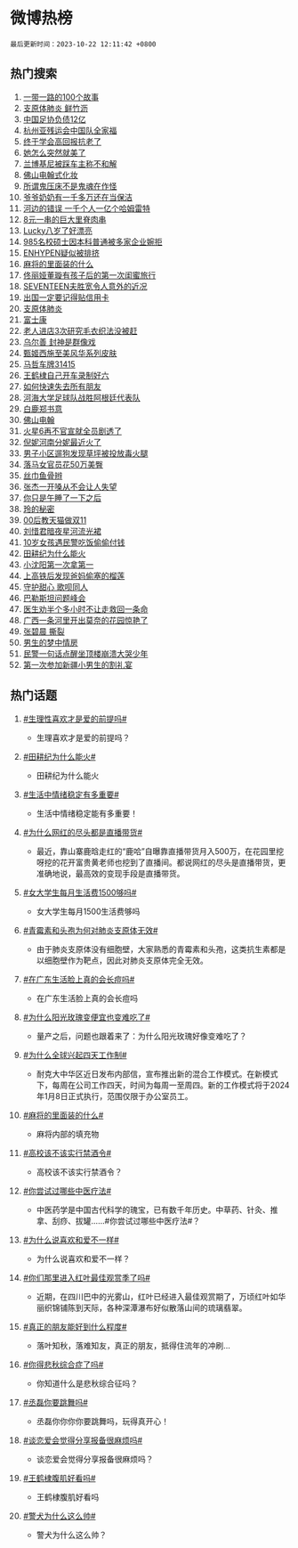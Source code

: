 # 微博热榜

`最后更新时间：2023-10-22 12:11:42 +0800`

## 热门搜索

1. [一带一路的100个故事](https://m.weibo.cn/search?containerid=100103type%3D1%26t%3D10%26q%3D%23%E4%B8%80%E5%B8%A6%E4%B8%80%E8%B7%AF%E7%9A%84100%E4%B8%AA%E6%95%85%E4%BA%8B%23&stream_entry_id=51&isnewpage=1&extparam=seat%3D1%26dgr%3D0%26q%3D%2523%25E4%25B8%2580%25E5%25B8%25A6%25E4%25B8%2580%25E8%25B7%25AF%25E7%259A%2584100%25E4%25B8%25AA%25E6%2595%2585%25E4%25BA%258B%2523%26cate%3D10103%26pos%3D0%26filter_type%3Drealtimehot%26stream_entry_id%3D51%26c_type%3D51%26display_time%3D1697947901%26pre_seqid%3D169794790139702367221)
1. [支原体肺炎 鲜竹沥](https://m.weibo.cn/search?containerid=100103type%3D1%26t%3D10%26q%3D%E6%94%AF%E5%8E%9F%E4%BD%93%E8%82%BA%E7%82%8E+%E9%B2%9C%E7%AB%B9%E6%B2%A5&stream_entry_id=31&isnewpage=1&extparam=seat%3D1%26flag%3D2%26q%3D%25E6%2594%25AF%25E5%258E%259F%25E4%25BD%2593%25E8%2582%25BA%25E7%2582%258E%2520%25E9%25B2%259C%25E7%25AB%25B9%25E6%25B2%25A5%26cate%3D5001%26filter_type%3Drealtimehot%26dgr%3D0%26band_rank%3D1%26c_type%3D31%26realpos%3D1%26lcate%3D5001%26stream_entry_id%3D31%26pos%3D0%26display_time%3D1697947901%26pre_seqid%3D169794790139702367221)
1. [中国足协负债12亿](https://m.weibo.cn/search?containerid=100103type%3D1%26t%3D10%26q%3D%23%E4%B8%AD%E5%9B%BD%E8%B6%B3%E5%8D%8F%E8%B4%9F%E5%80%BA12%E4%BA%BF%23&stream_entry_id=31&isnewpage=1&extparam=seat%3D1%26flag%3D1%26q%3D%2523%25E4%25B8%25AD%25E5%259B%25BD%25E8%25B6%25B3%25E5%258D%258F%25E8%25B4%259F%25E5%2580%25BA12%25E4%25BA%25BF%2523%26cate%3D5001%26filter_type%3Drealtimehot%26dgr%3D0%26band_rank%3D2%26c_type%3D31%26realpos%3D2%26lcate%3D5001%26stream_entry_id%3D31%26pos%3D1%26display_time%3D1697947901%26pre_seqid%3D169794790139702367221)
1. [杭州亚残运会中国队全家福](https://m.weibo.cn/search?containerid=100103type%3D1%26t%3D10%26q%3D%23%E6%9D%AD%E5%B7%9E%E4%BA%9A%E6%AE%8B%E8%BF%90%E4%BC%9A%E4%B8%AD%E5%9B%BD%E9%98%9F%E5%85%A8%E5%AE%B6%E7%A6%8F%23&stream_entry_id=31&isnewpage=1&extparam=seat%3D1%26flag%3D1%26q%3D%2523%25E6%259D%25AD%25E5%25B7%259E%25E4%25BA%259A%25E6%25AE%258B%25E8%25BF%2590%25E4%25BC%259A%25E4%25B8%25AD%25E5%259B%25BD%25E9%2598%259F%25E5%2585%25A8%25E5%25AE%25B6%25E7%25A6%258F%2523%26cate%3D5001%26filter_type%3Drealtimehot%26dgr%3D0%26band_rank%3D3%26c_type%3D31%26realpos%3D3%26lcate%3D5001%26stream_entry_id%3D31%26pos%3D2%26display_time%3D1697947901%26pre_seqid%3D169794790139702367221)
1. [终于学会高回报抗老了](https://m.weibo.cn/search?containerid=100103type%3D1%26t%3D10%26q%3D%23%E7%BB%88%E4%BA%8E%E5%AD%A6%E4%BC%9A%E9%AB%98%E5%9B%9E%E6%8A%A5%E6%8A%97%E8%80%81%E4%BA%86%23&stream_entry_id=31&isnewpage=1&extparam=seat%3D1%26topic_ad%3D1%26cate%3D5001%26adid%3D208562%26is_ad_pos%3D1%26dgr%3D0%26filter_type%3Drealtimehot%26band_rank%3D4%26c_type%3D31%26q%3D%2523%25E7%25BB%2588%25E4%25BA%258E%25E5%25AD%25A6%25E4%25BC%259A%25E9%25AB%2598%25E5%259B%259E%25E6%258A%25A5%25E6%258A%2597%25E8%2580%2581%25E4%25BA%2586%2523%26lcate%3D5001%26stream_entry_id%3D31%26pos%3D3%26display_time%3D1697947901%26pre_seqid%3D169794790139702367221)
1. [她怎么突然就美了](https://m.weibo.cn/search?containerid=100103type%3D1%26t%3D10%26q%3D%23%E5%A5%B9%E6%80%8E%E4%B9%88%E7%AA%81%E7%84%B6%E5%B0%B1%E7%BE%8E%E4%BA%86%23&stream_entry_id=31&isnewpage=1&extparam=seat%3D1%26flag%3D2%26q%3D%2523%25E5%25A5%25B9%25E6%2580%258E%25E4%25B9%2588%25E7%25AA%2581%25E7%2584%25B6%25E5%25B0%25B1%25E7%25BE%258E%25E4%25BA%2586%2523%26cate%3D5001%26filter_type%3Drealtimehot%26dgr%3D0%26band_rank%3D4%26c_type%3D31%26realpos%3D4%26lcate%3D5001%26stream_entry_id%3D31%26pos%3D4%26display_time%3D1697947901%26pre_seqid%3D169794790139702367221)
1. [兰博基尼被踩车主称不和解](https://m.weibo.cn/search?containerid=100103type%3D1%26t%3D10%26q%3D%23%E5%85%B0%E5%8D%9A%E5%9F%BA%E5%B0%BC%E8%A2%AB%E8%B8%A9%E8%BD%A6%E4%B8%BB%E7%A7%B0%E4%B8%8D%E5%92%8C%E8%A7%A3%23&stream_entry_id=31&isnewpage=1&extparam=seat%3D1%26flag%3D1%26q%3D%2523%25E5%2585%25B0%25E5%258D%259A%25E5%259F%25BA%25E5%25B0%25BC%25E8%25A2%25AB%25E8%25B8%25A9%25E8%25BD%25A6%25E4%25B8%25BB%25E7%25A7%25B0%25E4%25B8%258D%25E5%2592%258C%25E8%25A7%25A3%2523%26cate%3D5001%26filter_type%3Drealtimehot%26dgr%3D0%26band_rank%3D5%26c_type%3D31%26realpos%3D5%26lcate%3D5001%26stream_entry_id%3D31%26pos%3D5%26display_time%3D1697947901%26pre_seqid%3D169794790139702367221)
1. [佛山电翰式化妆](https://m.weibo.cn/search?containerid=100103type%3D1%26t%3D10%26q%3D%E4%BD%9B%E5%B1%B1%E7%94%B5%E7%BF%B0%E5%BC%8F%E5%8C%96%E5%A6%86&stream_entry_id=31&isnewpage=1&extparam=seat%3D1%26flag%3D2%26q%3D%25E4%25BD%259B%25E5%25B1%25B1%25E7%2594%25B5%25E7%25BF%25B0%25E5%25BC%258F%25E5%258C%2596%25E5%25A6%2586%26cate%3D5001%26filter_type%3Drealtimehot%26dgr%3D0%26band_rank%3D6%26c_type%3D31%26realpos%3D6%26lcate%3D5001%26stream_entry_id%3D31%26pos%3D6%26display_time%3D1697947901%26pre_seqid%3D169794790139702367221)
1. [所谓鬼压床不是鬼魂在作怪](https://m.weibo.cn/search?containerid=100103type%3D1%26t%3D10%26q%3D%23%E6%89%80%E8%B0%93%E9%AC%BC%E5%8E%8B%E5%BA%8A%E4%B8%8D%E6%98%AF%E9%AC%BC%E9%AD%82%E5%9C%A8%E4%BD%9C%E6%80%AA%23&stream_entry_id=31&isnewpage=1&extparam=seat%3D1%26flag%3D0%26q%3D%2523%25E6%2589%2580%25E8%25B0%2593%25E9%25AC%25BC%25E5%258E%258B%25E5%25BA%258A%25E4%25B8%258D%25E6%2598%25AF%25E9%25AC%25BC%25E9%25AD%2582%25E5%259C%25A8%25E4%25BD%259C%25E6%2580%25AA%2523%26cate%3D5001%26filter_type%3Drealtimehot%26dgr%3D0%26band_rank%3D7%26c_type%3D31%26realpos%3D7%26lcate%3D5001%26stream_entry_id%3D31%26pos%3D7%26display_time%3D1697947901%26pre_seqid%3D169794790139702367221)
1. [爷爷奶奶有一千多万还在当保洁](https://m.weibo.cn/search?containerid=100103type%3D1%26t%3D10%26q%3D%23%E7%88%B7%E7%88%B7%E5%A5%B6%E5%A5%B6%E6%9C%89%E4%B8%80%E5%8D%83%E5%A4%9A%E4%B8%87%E8%BF%98%E5%9C%A8%E5%BD%93%E4%BF%9D%E6%B4%81%23&stream_entry_id=31&isnewpage=1&extparam=seat%3D1%26flag%3D0%26q%3D%2523%25E7%2588%25B7%25E7%2588%25B7%25E5%25A5%25B6%25E5%25A5%25B6%25E6%259C%2589%25E4%25B8%2580%25E5%258D%2583%25E5%25A4%259A%25E4%25B8%2587%25E8%25BF%2598%25E5%259C%25A8%25E5%25BD%2593%25E4%25BF%259D%25E6%25B4%2581%2523%26cate%3D5001%26filter_type%3Drealtimehot%26dgr%3D0%26band_rank%3D8%26c_type%3D31%26realpos%3D8%26lcate%3D5001%26stream_entry_id%3D31%26pos%3D8%26display_time%3D1697947901%26pre_seqid%3D169794790139702367221)
1. [河边的错误 一千个人一亿个哈姆雷特](https://m.weibo.cn/search?containerid=100103type%3D1%26t%3D10%26q%3D%E6%B2%B3%E8%BE%B9%E7%9A%84%E9%94%99%E8%AF%AF+%E4%B8%80%E5%8D%83%E4%B8%AA%E4%BA%BA%E4%B8%80%E4%BA%BF%E4%B8%AA%E5%93%88%E5%A7%86%E9%9B%B7%E7%89%B9&stream_entry_id=31&isnewpage=1&extparam=seat%3D1%26flag%3D1%26q%3D%25E6%25B2%25B3%25E8%25BE%25B9%25E7%259A%2584%25E9%2594%2599%25E8%25AF%25AF%2520%25E4%25B8%2580%25E5%258D%2583%25E4%25B8%25AA%25E4%25BA%25BA%25E4%25B8%2580%25E4%25BA%25BF%25E4%25B8%25AA%25E5%2593%2588%25E5%25A7%2586%25E9%259B%25B7%25E7%2589%25B9%26cate%3D5001%26filter_type%3Drealtimehot%26dgr%3D0%26band_rank%3D9%26c_type%3D31%26realpos%3D9%26lcate%3D5001%26stream_entry_id%3D31%26pos%3D9%26display_time%3D1697947901%26pre_seqid%3D169794790139702367221)
1. [8元一串的巨大里脊肉串](https://m.weibo.cn/search?containerid=100103type%3D1%26t%3D10%26q%3D8%E5%85%83%E4%B8%80%E4%B8%B2%E7%9A%84%E5%B7%A8%E5%A4%A7%E9%87%8C%E8%84%8A%E8%82%89%E4%B8%B2&stream_entry_id=31&isnewpage=1&extparam=seat%3D1%26flag%3D1%26q%3D8%25E5%2585%2583%25E4%25B8%2580%25E4%25B8%25B2%25E7%259A%2584%25E5%25B7%25A8%25E5%25A4%25A7%25E9%2587%258C%25E8%2584%258A%25E8%2582%2589%25E4%25B8%25B2%26cate%3D5001%26filter_type%3Drealtimehot%26dgr%3D0%26band_rank%3D10%26c_type%3D31%26realpos%3D10%26lcate%3D5001%26stream_entry_id%3D31%26pos%3D10%26display_time%3D1697947901%26pre_seqid%3D169794790139702367221)
1. [Lucky八岁了好漂亮](https://m.weibo.cn/search?containerid=100103type%3D1%26t%3D10%26q%3D%23Lucky%E5%85%AB%E5%B2%81%E4%BA%86%E5%A5%BD%E6%BC%82%E4%BA%AE%23&stream_entry_id=31&isnewpage=1&extparam=seat%3D1%26flag%3D2%26q%3D%2523Lucky%25E5%2585%25AB%25E5%25B2%2581%25E4%25BA%2586%25E5%25A5%25BD%25E6%25BC%2582%25E4%25BA%25AE%2523%26cate%3D5001%26filter_type%3Drealtimehot%26dgr%3D0%26band_rank%3D11%26c_type%3D31%26realpos%3D11%26lcate%3D5001%26stream_entry_id%3D31%26pos%3D11%26display_time%3D1697947901%26pre_seqid%3D169794790139702367221)
1. [985名校硕士因本科普通被多家企业婉拒](https://m.weibo.cn/search?containerid=100103type%3D1%26t%3D10%26q%3D%23985%E5%90%8D%E6%A0%A1%E7%A1%95%E5%A3%AB%E5%9B%A0%E6%9C%AC%E7%A7%91%E6%99%AE%E9%80%9A%E8%A2%AB%E5%A4%9A%E5%AE%B6%E4%BC%81%E4%B8%9A%E5%A9%89%E6%8B%92%23&stream_entry_id=31&isnewpage=1&extparam=seat%3D1%26flag%3D2%26q%3D%2523985%25E5%2590%258D%25E6%25A0%25A1%25E7%25A1%2595%25E5%25A3%25AB%25E5%259B%25A0%25E6%259C%25AC%25E7%25A7%2591%25E6%2599%25AE%25E9%2580%259A%25E8%25A2%25AB%25E5%25A4%259A%25E5%25AE%25B6%25E4%25BC%2581%25E4%25B8%259A%25E5%25A9%2589%25E6%258B%2592%2523%26cate%3D5001%26filter_type%3Drealtimehot%26dgr%3D0%26band_rank%3D12%26c_type%3D31%26realpos%3D12%26lcate%3D5001%26stream_entry_id%3D31%26pos%3D12%26display_time%3D1697947901%26pre_seqid%3D169794790139702367221)
1. [ENHYPEN疑似被排挤](https://m.weibo.cn/search?containerid=100103type%3D1%26t%3D10%26q%3D%23ENHYPEN%E7%96%91%E4%BC%BC%E8%A2%AB%E6%8E%92%E6%8C%A4%23&stream_entry_id=31&isnewpage=1&extparam=seat%3D1%26flag%3D1%26q%3D%2523ENHYPEN%25E7%2596%2591%25E4%25BC%25BC%25E8%25A2%25AB%25E6%258E%2592%25E6%258C%25A4%2523%26cate%3D5001%26filter_type%3Drealtimehot%26dgr%3D0%26band_rank%3D13%26c_type%3D31%26realpos%3D13%26lcate%3D5001%26stream_entry_id%3D31%26pos%3D13%26display_time%3D1697947901%26pre_seqid%3D169794790139702367221)
1. [麻将的里面装的什么](https://m.weibo.cn/search?containerid=100103type%3D1%26t%3D10%26q%3D%23%E9%BA%BB%E5%B0%86%E7%9A%84%E9%87%8C%E9%9D%A2%E8%A3%85%E7%9A%84%E4%BB%80%E4%B9%88%23&stream_entry_id=31&isnewpage=1&extparam=seat%3D1%26flag%3D1%26q%3D%2523%25E9%25BA%25BB%25E5%25B0%2586%25E7%259A%2584%25E9%2587%258C%25E9%259D%25A2%25E8%25A3%2585%25E7%259A%2584%25E4%25BB%2580%25E4%25B9%2588%2523%26cate%3D5001%26filter_type%3Drealtimehot%26dgr%3D0%26band_rank%3D14%26c_type%3D31%26realpos%3D14%26lcate%3D5001%26stream_entry_id%3D31%26pos%3D14%26display_time%3D1697947901%26pre_seqid%3D169794790139702367221)
1. [佟丽娅董璇有孩子后的第一次闺蜜旅行](https://m.weibo.cn/search?containerid=100103type%3D1%26t%3D10%26q%3D%23%E4%BD%9F%E4%B8%BD%E5%A8%85%E8%91%A3%E7%92%87%E6%9C%89%E5%AD%A9%E5%AD%90%E5%90%8E%E7%9A%84%E7%AC%AC%E4%B8%80%E6%AC%A1%E9%97%BA%E8%9C%9C%E6%97%85%E8%A1%8C%23&stream_entry_id=31&isnewpage=1&extparam=seat%3D1%26flag%3D0%26q%3D%2523%25E4%25BD%259F%25E4%25B8%25BD%25E5%25A8%2585%25E8%2591%25A3%25E7%2592%2587%25E6%259C%2589%25E5%25AD%25A9%25E5%25AD%2590%25E5%2590%258E%25E7%259A%2584%25E7%25AC%25AC%25E4%25B8%2580%25E6%25AC%25A1%25E9%2597%25BA%25E8%259C%259C%25E6%2597%2585%25E8%25A1%258C%2523%26cate%3D5001%26filter_type%3Drealtimehot%26dgr%3D0%26band_rank%3D15%26c_type%3D31%26realpos%3D15%26lcate%3D5001%26stream_entry_id%3D31%26pos%3D15%26display_time%3D1697947901%26pre_seqid%3D169794790139702367221)
1. [SEVENTEEN夫胜宽令人意外的近况](https://m.weibo.cn/search?containerid=100103type%3D1%26t%3D10%26q%3D%23SEVENTEEN%E5%A4%AB%E8%83%9C%E5%AE%BD%E4%BB%A4%E4%BA%BA%E6%84%8F%E5%A4%96%E7%9A%84%E8%BF%91%E5%86%B5%23&stream_entry_id=31&isnewpage=1&extparam=seat%3D1%26flag%3D1%26q%3D%2523SEVENTEEN%25E5%25A4%25AB%25E8%2583%259C%25E5%25AE%25BD%25E4%25BB%25A4%25E4%25BA%25BA%25E6%2584%258F%25E5%25A4%2596%25E7%259A%2584%25E8%25BF%2591%25E5%2586%25B5%2523%26cate%3D5001%26filter_type%3Drealtimehot%26dgr%3D0%26band_rank%3D16%26c_type%3D31%26realpos%3D16%26lcate%3D5001%26stream_entry_id%3D31%26pos%3D16%26display_time%3D1697947901%26pre_seqid%3D169794790139702367221)
1. [出国一定要记得贴信用卡](https://m.weibo.cn/search?containerid=100103type%3D1%26t%3D10%26q%3D%23%E5%87%BA%E5%9B%BD%E4%B8%80%E5%AE%9A%E8%A6%81%E8%AE%B0%E5%BE%97%E8%B4%B4%E4%BF%A1%E7%94%A8%E5%8D%A1%23&stream_entry_id=31&isnewpage=1&extparam=seat%3D1%26flag%3D1%26q%3D%2523%25E5%2587%25BA%25E5%259B%25BD%25E4%25B8%2580%25E5%25AE%259A%25E8%25A6%2581%25E8%25AE%25B0%25E5%25BE%2597%25E8%25B4%25B4%25E4%25BF%25A1%25E7%2594%25A8%25E5%258D%25A1%2523%26cate%3D5001%26filter_type%3Drealtimehot%26dgr%3D0%26band_rank%3D17%26c_type%3D31%26realpos%3D17%26lcate%3D5001%26stream_entry_id%3D31%26pos%3D17%26display_time%3D1697947901%26pre_seqid%3D169794790139702367221)
1. [支原体肺炎](https://m.weibo.cn/search?containerid=100103type%3D1%26t%3D10%26q%3D%E6%94%AF%E5%8E%9F%E4%BD%93%E8%82%BA%E7%82%8E&stream_entry_id=31&isnewpage=1&extparam=seat%3D1%26flag%3D1%26q%3D%25E6%2594%25AF%25E5%258E%259F%25E4%25BD%2593%25E8%2582%25BA%25E7%2582%258E%26cate%3D5001%26filter_type%3Drealtimehot%26dgr%3D0%26band_rank%3D18%26c_type%3D31%26realpos%3D18%26lcate%3D5001%26stream_entry_id%3D31%26pos%3D18%26display_time%3D1697947901%26pre_seqid%3D169794790139702367221)
1. [富士康](https://m.weibo.cn/search?containerid=100103type%3D1%26t%3D10%26q%3D%E5%AF%8C%E5%A3%AB%E5%BA%B7&stream_entry_id=31&isnewpage=1&extparam=seat%3D1%26flag%3D0%26q%3D%25E5%25AF%258C%25E5%25A3%25AB%25E5%25BA%25B7%26cate%3D5001%26filter_type%3Drealtimehot%26dgr%3D0%26band_rank%3D19%26c_type%3D31%26realpos%3D19%26lcate%3D5001%26stream_entry_id%3D31%26pos%3D19%26display_time%3D1697947901%26pre_seqid%3D169794790139702367221)
1. [老人进店3次研究毛衣织法没被赶](https://m.weibo.cn/search?containerid=100103type%3D1%26t%3D10%26q%3D%23%E8%80%81%E4%BA%BA%E8%BF%9B%E5%BA%973%E6%AC%A1%E7%A0%94%E7%A9%B6%E6%AF%9B%E8%A1%A3%E7%BB%87%E6%B3%95%E6%B2%A1%E8%A2%AB%E8%B5%B6%23&stream_entry_id=31&isnewpage=1&extparam=seat%3D1%26flag%3D0%26q%3D%2523%25E8%2580%2581%25E4%25BA%25BA%25E8%25BF%259B%25E5%25BA%25973%25E6%25AC%25A1%25E7%25A0%2594%25E7%25A9%25B6%25E6%25AF%259B%25E8%25A1%25A3%25E7%25BB%2587%25E6%25B3%2595%25E6%25B2%25A1%25E8%25A2%25AB%25E8%25B5%25B6%2523%26cate%3D5001%26filter_type%3Drealtimehot%26dgr%3D0%26band_rank%3D20%26c_type%3D31%26realpos%3D20%26lcate%3D5001%26stream_entry_id%3D31%26pos%3D20%26display_time%3D1697947901%26pre_seqid%3D169794790139702367221)
1. [乌尔善 封神是群像戏](https://m.weibo.cn/search?containerid=100103type%3D1%26t%3D10%26q%3D%E4%B9%8C%E5%B0%94%E5%96%84+%E5%B0%81%E7%A5%9E%E6%98%AF%E7%BE%A4%E5%83%8F%E6%88%8F&stream_entry_id=31&isnewpage=1&extparam=seat%3D1%26flag%3D0%26q%3D%25E4%25B9%258C%25E5%25B0%2594%25E5%2596%2584%2520%25E5%25B0%2581%25E7%25A5%259E%25E6%2598%25AF%25E7%25BE%25A4%25E5%2583%258F%25E6%2588%258F%26cate%3D5001%26filter_type%3Drealtimehot%26dgr%3D0%26band_rank%3D21%26c_type%3D31%26realpos%3D21%26lcate%3D5001%26stream_entry_id%3D31%26pos%3D21%26display_time%3D1697947901%26pre_seqid%3D169794790139702367221)
1. [甄姬西施至美风华系列皮肤](https://m.weibo.cn/search?containerid=100103type%3D1%26t%3D10%26q%3D%23%E7%94%84%E5%A7%AC%E8%A5%BF%E6%96%BD%E8%87%B3%E7%BE%8E%E9%A3%8E%E5%8D%8E%E7%B3%BB%E5%88%97%E7%9A%AE%E8%82%A4%23&stream_entry_id=31&isnewpage=1&extparam=seat%3D1%26flag%3D1%26q%3D%2523%25E7%2594%2584%25E5%25A7%25AC%25E8%25A5%25BF%25E6%2596%25BD%25E8%2587%25B3%25E7%25BE%258E%25E9%25A3%258E%25E5%258D%258E%25E7%25B3%25BB%25E5%2588%2597%25E7%259A%25AE%25E8%2582%25A4%2523%26cate%3D5001%26filter_type%3Drealtimehot%26dgr%3D0%26band_rank%3D22%26c_type%3D31%26realpos%3D22%26lcate%3D5001%26stream_entry_id%3D31%26pos%3D22%26display_time%3D1697947901%26pre_seqid%3D169794790139702367221)
1. [马哲车牌31415](https://m.weibo.cn/search?containerid=100103type%3D1%26t%3D10%26q%3D%E9%A9%AC%E5%93%B2%E8%BD%A6%E7%89%8C31415&stream_entry_id=31&isnewpage=1&extparam=seat%3D1%26flag%3D1%26q%3D%25E9%25A9%25AC%25E5%2593%25B2%25E8%25BD%25A6%25E7%2589%258C31415%26cate%3D5001%26filter_type%3Drealtimehot%26dgr%3D0%26band_rank%3D23%26c_type%3D31%26realpos%3D23%26lcate%3D5001%26stream_entry_id%3D31%26pos%3D23%26display_time%3D1697947901%26pre_seqid%3D169794790139702367221)
1. [王鹤棣自己开车录制好六](https://m.weibo.cn/search?containerid=100103type%3D1%26t%3D10%26q%3D%23%E7%8E%8B%E9%B9%A4%E6%A3%A3%E8%87%AA%E5%B7%B1%E5%BC%80%E8%BD%A6%E5%BD%95%E5%88%B6%E5%A5%BD%E5%85%AD%23&stream_entry_id=31&isnewpage=1&extparam=seat%3D1%26flag%3D0%26q%3D%2523%25E7%258E%258B%25E9%25B9%25A4%25E6%25A3%25A3%25E8%2587%25AA%25E5%25B7%25B1%25E5%25BC%2580%25E8%25BD%25A6%25E5%25BD%2595%25E5%2588%25B6%25E5%25A5%25BD%25E5%2585%25AD%2523%26cate%3D5001%26filter_type%3Drealtimehot%26dgr%3D0%26band_rank%3D24%26c_type%3D31%26realpos%3D24%26lcate%3D5001%26stream_entry_id%3D31%26pos%3D24%26display_time%3D1697947901%26pre_seqid%3D169794790139702367221)
1. [如何快速失去所有朋友](https://m.weibo.cn/search?containerid=100103type%3D1%26t%3D10%26q%3D%E5%A6%82%E4%BD%95%E5%BF%AB%E9%80%9F%E5%A4%B1%E5%8E%BB%E6%89%80%E6%9C%89%E6%9C%8B%E5%8F%8B&stream_entry_id=31&isnewpage=1&extparam=seat%3D1%26flag%3D0%26q%3D%25E5%25A6%2582%25E4%25BD%2595%25E5%25BF%25AB%25E9%2580%259F%25E5%25A4%25B1%25E5%258E%25BB%25E6%2589%2580%25E6%259C%2589%25E6%259C%258B%25E5%258F%258B%26cate%3D5001%26filter_type%3Drealtimehot%26dgr%3D0%26band_rank%3D25%26c_type%3D31%26realpos%3D25%26lcate%3D5001%26stream_entry_id%3D31%26pos%3D25%26display_time%3D1697947901%26pre_seqid%3D169794790139702367221)
1. [河海大学足球队战胜阿根廷代表队](https://m.weibo.cn/search?containerid=100103type%3D1%26t%3D10%26q%3D%23%E6%B2%B3%E6%B5%B7%E5%A4%A7%E5%AD%A6%E8%B6%B3%E7%90%83%E9%98%9F%E6%88%98%E8%83%9C%E9%98%BF%E6%A0%B9%E5%BB%B7%E4%BB%A3%E8%A1%A8%E9%98%9F%23&stream_entry_id=31&isnewpage=1&extparam=seat%3D1%26flag%3D1%26q%3D%2523%25E6%25B2%25B3%25E6%25B5%25B7%25E5%25A4%25A7%25E5%25AD%25A6%25E8%25B6%25B3%25E7%2590%2583%25E9%2598%259F%25E6%2588%2598%25E8%2583%259C%25E9%2598%25BF%25E6%25A0%25B9%25E5%25BB%25B7%25E4%25BB%25A3%25E8%25A1%25A8%25E9%2598%259F%2523%26cate%3D5001%26filter_type%3Drealtimehot%26dgr%3D0%26band_rank%3D26%26c_type%3D31%26realpos%3D26%26lcate%3D5001%26stream_entry_id%3D31%26pos%3D26%26display_time%3D1697947901%26pre_seqid%3D169794790139702367221)
1. [白鹿郑书意](https://m.weibo.cn/search?containerid=100103type%3D1%26t%3D10%26q%3D%23%E7%99%BD%E9%B9%BF%E9%83%91%E4%B9%A6%E6%84%8F%23&stream_entry_id=31&isnewpage=1&extparam=seat%3D1%26flag%3D0%26q%3D%2523%25E7%2599%25BD%25E9%25B9%25BF%25E9%2583%2591%25E4%25B9%25A6%25E6%2584%258F%2523%26cate%3D5001%26filter_type%3Drealtimehot%26dgr%3D0%26band_rank%3D27%26c_type%3D31%26realpos%3D27%26lcate%3D5001%26stream_entry_id%3D31%26pos%3D27%26display_time%3D1697947901%26pre_seqid%3D169794790139702367221)
1. [佛山电翰](https://m.weibo.cn/search?containerid=100103type%3D1%26t%3D10%26q%3D%E4%BD%9B%E5%B1%B1%E7%94%B5%E7%BF%B0&stream_entry_id=31&isnewpage=1&extparam=seat%3D1%26flag%3D0%26q%3D%25E4%25BD%259B%25E5%25B1%25B1%25E7%2594%25B5%25E7%25BF%25B0%26cate%3D5001%26filter_type%3Drealtimehot%26dgr%3D0%26band_rank%3D28%26c_type%3D31%26realpos%3D28%26lcate%3D5001%26stream_entry_id%3D31%26pos%3D28%26display_time%3D1697947901%26pre_seqid%3D169794790139702367221)
1. [火星6再不官宣就全员剧透了](https://m.weibo.cn/search?containerid=100103type%3D1%26t%3D10%26q%3D%23%E7%81%AB%E6%98%9F6%E5%86%8D%E4%B8%8D%E5%AE%98%E5%AE%A3%E5%B0%B1%E5%85%A8%E5%91%98%E5%89%A7%E9%80%8F%E4%BA%86%23&stream_entry_id=31&isnewpage=1&extparam=seat%3D1%26flag%3D0%26q%3D%2523%25E7%2581%25AB%25E6%2598%259F6%25E5%2586%258D%25E4%25B8%258D%25E5%25AE%2598%25E5%25AE%25A3%25E5%25B0%25B1%25E5%2585%25A8%25E5%2591%2598%25E5%2589%25A7%25E9%2580%258F%25E4%25BA%2586%2523%26cate%3D5001%26filter_type%3Drealtimehot%26dgr%3D0%26band_rank%3D29%26c_type%3D31%26realpos%3D29%26lcate%3D5001%26stream_entry_id%3D31%26pos%3D29%26display_time%3D1697947901%26pre_seqid%3D169794790139702367221)
1. [倪妮河南分妮最近火了](https://m.weibo.cn/search?containerid=100103type%3D1%26t%3D10%26q%3D%23%E5%80%AA%E5%A6%AE%E6%B2%B3%E5%8D%97%E5%88%86%E5%A6%AE%E6%9C%80%E8%BF%91%E7%81%AB%E4%BA%86%23&stream_entry_id=31&isnewpage=1&extparam=seat%3D1%26flag%3D0%26q%3D%2523%25E5%2580%25AA%25E5%25A6%25AE%25E6%25B2%25B3%25E5%258D%2597%25E5%2588%2586%25E5%25A6%25AE%25E6%259C%2580%25E8%25BF%2591%25E7%2581%25AB%25E4%25BA%2586%2523%26cate%3D5001%26filter_type%3Drealtimehot%26dgr%3D0%26band_rank%3D30%26c_type%3D31%26realpos%3D30%26lcate%3D5001%26stream_entry_id%3D31%26pos%3D30%26display_time%3D1697947901%26pre_seqid%3D169794790139702367221)
1. [男子小区遛狗发现草坪被投放毒火腿](https://m.weibo.cn/search?containerid=100103type%3D1%26t%3D10%26q%3D%23%E7%94%B7%E5%AD%90%E5%B0%8F%E5%8C%BA%E9%81%9B%E7%8B%97%E5%8F%91%E7%8E%B0%E8%8D%89%E5%9D%AA%E8%A2%AB%E6%8A%95%E6%94%BE%E6%AF%92%E7%81%AB%E8%85%BF%23&stream_entry_id=31&isnewpage=1&extparam=seat%3D1%26flag%3D0%26q%3D%2523%25E7%2594%25B7%25E5%25AD%2590%25E5%25B0%258F%25E5%258C%25BA%25E9%2581%259B%25E7%258B%2597%25E5%258F%2591%25E7%258E%25B0%25E8%258D%2589%25E5%259D%25AA%25E8%25A2%25AB%25E6%258A%2595%25E6%2594%25BE%25E6%25AF%2592%25E7%2581%25AB%25E8%2585%25BF%2523%26cate%3D5001%26filter_type%3Drealtimehot%26dgr%3D0%26band_rank%3D31%26c_type%3D31%26realpos%3D31%26lcate%3D5001%26stream_entry_id%3D31%26pos%3D31%26display_time%3D1697947901%26pre_seqid%3D169794790139702367221)
1. [落马女官员花50万美臀](https://m.weibo.cn/search?containerid=100103type%3D1%26t%3D10%26q%3D%23%E8%90%BD%E9%A9%AC%E5%A5%B3%E5%AE%98%E5%91%98%E8%8A%B150%E4%B8%87%E7%BE%8E%E8%87%80%23&stream_entry_id=31&isnewpage=1&extparam=seat%3D1%26flag%3D0%26q%3D%2523%25E8%2590%25BD%25E9%25A9%25AC%25E5%25A5%25B3%25E5%25AE%2598%25E5%2591%2598%25E8%258A%25B150%25E4%25B8%2587%25E7%25BE%258E%25E8%2587%2580%2523%26cate%3D5001%26filter_type%3Drealtimehot%26dgr%3D0%26band_rank%3D32%26c_type%3D31%26realpos%3D32%26lcate%3D5001%26stream_entry_id%3D31%26pos%3D32%26display_time%3D1697947901%26pre_seqid%3D169794790139702367221)
1. [丝巾鱼骨辫](https://m.weibo.cn/search?containerid=100103type%3D1%26t%3D10%26q%3D%E4%B8%9D%E5%B7%BE%E9%B1%BC%E9%AA%A8%E8%BE%AB&stream_entry_id=31&isnewpage=1&extparam=seat%3D1%26flag%3D1%26q%3D%25E4%25B8%259D%25E5%25B7%25BE%25E9%25B1%25BC%25E9%25AA%25A8%25E8%25BE%25AB%26cate%3D5001%26filter_type%3Drealtimehot%26dgr%3D0%26band_rank%3D33%26c_type%3D31%26realpos%3D33%26lcate%3D5001%26stream_entry_id%3D31%26pos%3D33%26display_time%3D1697947901%26pre_seqid%3D169794790139702367221)
1. [张杰一开嗓从不会让人失望](https://m.weibo.cn/search?containerid=100103type%3D1%26t%3D10%26q%3D%E5%BC%A0%E6%9D%B0%E4%B8%80%E5%BC%80%E5%97%93%E4%BB%8E%E4%B8%8D%E4%BC%9A%E8%AE%A9%E4%BA%BA%E5%A4%B1%E6%9C%9B&stream_entry_id=31&isnewpage=1&extparam=seat%3D1%26flag%3D0%26q%3D%25E5%25BC%25A0%25E6%259D%25B0%25E4%25B8%2580%25E5%25BC%2580%25E5%2597%2593%25E4%25BB%258E%25E4%25B8%258D%25E4%25BC%259A%25E8%25AE%25A9%25E4%25BA%25BA%25E5%25A4%25B1%25E6%259C%259B%26cate%3D5001%26filter_type%3Drealtimehot%26dgr%3D0%26band_rank%3D34%26c_type%3D31%26realpos%3D34%26lcate%3D5001%26stream_entry_id%3D31%26pos%3D34%26display_time%3D1697947901%26pre_seqid%3D169794790139702367221)
1. [你只是午睡了一下之后](https://m.weibo.cn/search?containerid=100103type%3D1%26t%3D10%26q%3D%23%E4%BD%A0%E5%8F%AA%E6%98%AF%E5%8D%88%E7%9D%A1%E4%BA%86%E4%B8%80%E4%B8%8B%E4%B9%8B%E5%90%8E%23&stream_entry_id=31&isnewpage=1&extparam=seat%3D1%26flag%3D0%26q%3D%2523%25E4%25BD%25A0%25E5%258F%25AA%25E6%2598%25AF%25E5%258D%2588%25E7%259D%25A1%25E4%25BA%2586%25E4%25B8%2580%25E4%25B8%258B%25E4%25B9%258B%25E5%2590%258E%2523%26cate%3D5001%26filter_type%3Drealtimehot%26dgr%3D0%26band_rank%3D35%26c_type%3D31%26realpos%3D35%26lcate%3D5001%26stream_entry_id%3D31%26pos%3D35%26display_time%3D1697947901%26pre_seqid%3D169794790139702367221)
1. [玲的秘密](https://m.weibo.cn/search?containerid=100103type%3D1%26t%3D10%26q%3D%23%E7%8E%B2%E7%9A%84%E7%A7%98%E5%AF%86%23&stream_entry_id=31&isnewpage=1&extparam=seat%3D1%26flag%3D1%26q%3D%2523%25E7%258E%25B2%25E7%259A%2584%25E7%25A7%2598%25E5%25AF%2586%2523%26cate%3D5001%26filter_type%3Drealtimehot%26dgr%3D0%26band_rank%3D36%26c_type%3D31%26realpos%3D36%26lcate%3D5001%26stream_entry_id%3D31%26pos%3D36%26display_time%3D1697947901%26pre_seqid%3D169794790139702367221)
1. [00后教天猫做双11](https://m.weibo.cn/search?containerid=100103type%3D1%26t%3D10%26q%3D%2300%E5%90%8E%E6%95%99%E5%A4%A9%E7%8C%AB%E5%81%9A%E5%8F%8C11%23&stream_entry_id=31&isnewpage=1&extparam=seat%3D1%26flag%3D0%26q%3D%252300%25E5%2590%258E%25E6%2595%2599%25E5%25A4%25A9%25E7%258C%25AB%25E5%2581%259A%25E5%258F%258C11%2523%26cate%3D5001%26filter_type%3Drealtimehot%26dgr%3D0%26realpos%3D37%26band_rank%3D37%26c_type%3D31%26pos%3D37%26lcate%3D5001%26stream_entry_id%3D31%26adid%3D208388%26display_time%3D1697947901%26pre_seqid%3D169794790139702367221)
1. [刘惜君暗夜星河流光裙](https://m.weibo.cn/search?containerid=100103type%3D1%26t%3D10%26q%3D%23%E5%88%98%E6%83%9C%E5%90%9B%E6%9A%97%E5%A4%9C%E6%98%9F%E6%B2%B3%E6%B5%81%E5%85%89%E8%A3%99%23&stream_entry_id=31&isnewpage=1&extparam=seat%3D1%26flag%3D1%26q%3D%2523%25E5%2588%2598%25E6%2583%259C%25E5%2590%259B%25E6%259A%2597%25E5%25A4%259C%25E6%2598%259F%25E6%25B2%25B3%25E6%25B5%2581%25E5%2585%2589%25E8%25A3%2599%2523%26cate%3D5001%26filter_type%3Drealtimehot%26dgr%3D0%26band_rank%3D38%26c_type%3D31%26realpos%3D38%26lcate%3D5001%26stream_entry_id%3D31%26pos%3D38%26display_time%3D1697947901%26pre_seqid%3D169794790139702367221)
1. [10岁女孩遇民警吃饭偷偷付钱](https://m.weibo.cn/search?containerid=100103type%3D1%26t%3D10%26q%3D%2310%E5%B2%81%E5%A5%B3%E5%AD%A9%E9%81%87%E6%B0%91%E8%AD%A6%E5%90%83%E9%A5%AD%E5%81%B7%E5%81%B7%E4%BB%98%E9%92%B1%23&stream_entry_id=31&isnewpage=1&extparam=seat%3D1%26flag%3D32768%26q%3D%252310%25E5%25B2%2581%25E5%25A5%25B3%25E5%25AD%25A9%25E9%2581%2587%25E6%25B0%2591%25E8%25AD%25A6%25E5%2590%2583%25E9%25A5%25AD%25E5%2581%25B7%25E5%2581%25B7%25E4%25BB%2598%25E9%2592%25B1%2523%26cate%3D5001%26filter_type%3Drealtimehot%26dgr%3D0%26band_rank%3D39%26c_type%3D31%26realpos%3D39%26lcate%3D5001%26stream_entry_id%3D31%26pos%3D39%26display_time%3D1697947901%26pre_seqid%3D169794790139702367221)
1. [田耕纪为什么能火](https://m.weibo.cn/search?containerid=100103type%3D1%26t%3D10%26q%3D%23%E7%94%B0%E8%80%95%E7%BA%AA%E4%B8%BA%E4%BB%80%E4%B9%88%E8%83%BD%E7%81%AB%23&stream_entry_id=31&isnewpage=1&extparam=seat%3D1%26flag%3D0%26q%3D%2523%25E7%2594%25B0%25E8%2580%2595%25E7%25BA%25AA%25E4%25B8%25BA%25E4%25BB%2580%25E4%25B9%2588%25E8%2583%25BD%25E7%2581%25AB%2523%26cate%3D5001%26filter_type%3Drealtimehot%26dgr%3D0%26band_rank%3D40%26c_type%3D31%26realpos%3D40%26lcate%3D5001%26stream_entry_id%3D31%26pos%3D40%26display_time%3D1697947901%26pre_seqid%3D169794790139702367221)
1. [小沈阳第一次拿第一](https://m.weibo.cn/search?containerid=100103type%3D1%26t%3D10%26q%3D%23%E5%B0%8F%E6%B2%88%E9%98%B3%E7%AC%AC%E4%B8%80%E6%AC%A1%E6%8B%BF%E7%AC%AC%E4%B8%80%23&stream_entry_id=31&isnewpage=1&extparam=seat%3D1%26flag%3D0%26q%3D%2523%25E5%25B0%258F%25E6%25B2%2588%25E9%2598%25B3%25E7%25AC%25AC%25E4%25B8%2580%25E6%25AC%25A1%25E6%258B%25BF%25E7%25AC%25AC%25E4%25B8%2580%2523%26cate%3D5001%26filter_type%3Drealtimehot%26dgr%3D0%26band_rank%3D41%26c_type%3D31%26realpos%3D41%26lcate%3D5001%26stream_entry_id%3D31%26pos%3D41%26display_time%3D1697947901%26pre_seqid%3D169794790139702367221)
1. [上高铁后发现爸妈偷塞的榴莲](https://m.weibo.cn/search?containerid=100103type%3D1%26t%3D10%26q%3D%23%E4%B8%8A%E9%AB%98%E9%93%81%E5%90%8E%E5%8F%91%E7%8E%B0%E7%88%B8%E5%A6%88%E5%81%B7%E5%A1%9E%E7%9A%84%E6%A6%B4%E8%8E%B2%23&stream_entry_id=31&isnewpage=1&extparam=seat%3D1%26flag%3D0%26q%3D%2523%25E4%25B8%258A%25E9%25AB%2598%25E9%2593%2581%25E5%2590%258E%25E5%258F%2591%25E7%258E%25B0%25E7%2588%25B8%25E5%25A6%2588%25E5%2581%25B7%25E5%25A1%259E%25E7%259A%2584%25E6%25A6%25B4%25E8%258E%25B2%2523%26cate%3D5001%26filter_type%3Drealtimehot%26dgr%3D0%26band_rank%3D42%26c_type%3D31%26realpos%3D42%26lcate%3D5001%26stream_entry_id%3D31%26pos%3D42%26display_time%3D1697947901%26pre_seqid%3D169794790139702367221)
1. [守护甜心 歌呗同人](https://m.weibo.cn/search?containerid=100103type%3D1%26t%3D10%26q%3D%E5%AE%88%E6%8A%A4%E7%94%9C%E5%BF%83+%E6%AD%8C%E5%91%97%E5%90%8C%E4%BA%BA&stream_entry_id=31&isnewpage=1&extparam=seat%3D1%26flag%3D1%26q%3D%25E5%25AE%2588%25E6%258A%25A4%25E7%2594%259C%25E5%25BF%2583%2520%25E6%25AD%258C%25E5%2591%2597%25E5%2590%258C%25E4%25BA%25BA%26cate%3D5001%26filter_type%3Drealtimehot%26dgr%3D0%26band_rank%3D43%26c_type%3D31%26realpos%3D43%26lcate%3D5001%26stream_entry_id%3D31%26pos%3D43%26display_time%3D1697947901%26pre_seqid%3D169794790139702367221)
1. [巴勒斯坦问题峰会](https://m.weibo.cn/search?containerid=100103type%3D1%26t%3D10%26q%3D%23%E5%B7%B4%E5%8B%92%E6%96%AF%E5%9D%A6%E9%97%AE%E9%A2%98%E5%B3%B0%E4%BC%9A%23&stream_entry_id=31&isnewpage=1&extparam=seat%3D1%26flag%3D0%26q%3D%2523%25E5%25B7%25B4%25E5%258B%2592%25E6%2596%25AF%25E5%259D%25A6%25E9%2597%25AE%25E9%25A2%2598%25E5%25B3%25B0%25E4%25BC%259A%2523%26cate%3D5001%26filter_type%3Drealtimehot%26dgr%3D0%26band_rank%3D44%26c_type%3D31%26realpos%3D44%26lcate%3D5001%26stream_entry_id%3D31%26pos%3D44%26display_time%3D1697947901%26pre_seqid%3D169794790139702367221)
1. [医生劝半个多小时不让走救回一条命](https://m.weibo.cn/search?containerid=100103type%3D1%26t%3D10%26q%3D%23%E5%8C%BB%E7%94%9F%E5%8A%9D%E5%8D%8A%E4%B8%AA%E5%A4%9A%E5%B0%8F%E6%97%B6%E4%B8%8D%E8%AE%A9%E8%B5%B0%E6%95%91%E5%9B%9E%E4%B8%80%E6%9D%A1%E5%91%BD%23&stream_entry_id=31&isnewpage=1&extparam=seat%3D1%26flag%3D32768%26q%3D%2523%25E5%258C%25BB%25E7%2594%259F%25E5%258A%259D%25E5%258D%258A%25E4%25B8%25AA%25E5%25A4%259A%25E5%25B0%258F%25E6%2597%25B6%25E4%25B8%258D%25E8%25AE%25A9%25E8%25B5%25B0%25E6%2595%2591%25E5%259B%259E%25E4%25B8%2580%25E6%259D%25A1%25E5%2591%25BD%2523%26cate%3D5001%26filter_type%3Drealtimehot%26dgr%3D0%26band_rank%3D45%26c_type%3D31%26realpos%3D45%26lcate%3D5001%26stream_entry_id%3D31%26pos%3D45%26display_time%3D1697947901%26pre_seqid%3D169794790139702367221)
1. [广西一条河里开出莫奈的花园惊艳了](https://m.weibo.cn/search?containerid=100103type%3D1%26t%3D10%26q%3D%23%E5%B9%BF%E8%A5%BF%E4%B8%80%E6%9D%A1%E6%B2%B3%E9%87%8C%E5%BC%80%E5%87%BA%E8%8E%AB%E5%A5%88%E7%9A%84%E8%8A%B1%E5%9B%AD%E6%83%8A%E8%89%B3%E4%BA%86%23&stream_entry_id=31&isnewpage=1&extparam=seat%3D1%26flag%3D0%26q%3D%2523%25E5%25B9%25BF%25E8%25A5%25BF%25E4%25B8%2580%25E6%259D%25A1%25E6%25B2%25B3%25E9%2587%258C%25E5%25BC%2580%25E5%2587%25BA%25E8%258E%25AB%25E5%25A5%2588%25E7%259A%2584%25E8%258A%25B1%25E5%259B%25AD%25E6%2583%258A%25E8%2589%25B3%25E4%25BA%2586%2523%26cate%3D5001%26filter_type%3Drealtimehot%26dgr%3D0%26band_rank%3D46%26c_type%3D31%26realpos%3D46%26lcate%3D5001%26stream_entry_id%3D31%26pos%3D46%26display_time%3D1697947901%26pre_seqid%3D169794790139702367221)
1. [张碧晨 撕裂](https://m.weibo.cn/search?containerid=100103type%3D1%26t%3D10%26q%3D%E5%BC%A0%E7%A2%A7%E6%99%A8+%E6%92%95%E8%A3%82&stream_entry_id=31&isnewpage=1&extparam=seat%3D1%26flag%3D0%26q%3D%25E5%25BC%25A0%25E7%25A2%25A7%25E6%2599%25A8%2520%25E6%2592%2595%25E8%25A3%2582%26cate%3D5001%26filter_type%3Drealtimehot%26dgr%3D0%26band_rank%3D47%26c_type%3D31%26realpos%3D47%26lcate%3D5001%26stream_entry_id%3D31%26pos%3D47%26display_time%3D1697947901%26pre_seqid%3D169794790139702367221)
1. [男生的梦中情房](https://m.weibo.cn/search?containerid=100103type%3D1%26t%3D10%26q%3D%23%E7%94%B7%E7%94%9F%E7%9A%84%E6%A2%A6%E4%B8%AD%E6%83%85%E6%88%BF%23&stream_entry_id=31&isnewpage=1&extparam=seat%3D1%26flag%3D0%26q%3D%2523%25E7%2594%25B7%25E7%2594%259F%25E7%259A%2584%25E6%25A2%25A6%25E4%25B8%25AD%25E6%2583%2585%25E6%2588%25BF%2523%26cate%3D5001%26filter_type%3Drealtimehot%26dgr%3D0%26band_rank%3D48%26c_type%3D31%26realpos%3D48%26lcate%3D5001%26stream_entry_id%3D31%26pos%3D48%26display_time%3D1697947901%26pre_seqid%3D169794790139702367221)
1. [民警一句话点醒坐顶楼崩溃大哭少年](https://m.weibo.cn/search?containerid=100103type%3D1%26t%3D10%26q%3D%23%E6%B0%91%E8%AD%A6%E4%B8%80%E5%8F%A5%E8%AF%9D%E7%82%B9%E9%86%92%E5%9D%90%E9%A1%B6%E6%A5%BC%E5%B4%A9%E6%BA%83%E5%A4%A7%E5%93%AD%E5%B0%91%E5%B9%B4%23&stream_entry_id=31&isnewpage=1&extparam=seat%3D1%26flag%3D32768%26q%3D%2523%25E6%25B0%2591%25E8%25AD%25A6%25E4%25B8%2580%25E5%258F%25A5%25E8%25AF%259D%25E7%2582%25B9%25E9%2586%2592%25E5%259D%2590%25E9%25A1%25B6%25E6%25A5%25BC%25E5%25B4%25A9%25E6%25BA%2583%25E5%25A4%25A7%25E5%2593%25AD%25E5%25B0%2591%25E5%25B9%25B4%2523%26cate%3D5001%26filter_type%3Drealtimehot%26dgr%3D0%26band_rank%3D49%26c_type%3D31%26realpos%3D49%26lcate%3D5001%26stream_entry_id%3D31%26pos%3D49%26display_time%3D1697947901%26pre_seqid%3D169794790139702367221)
1. [第一次参加新疆小男生的割礼宴](https://m.weibo.cn/search?containerid=100103type%3D1%26t%3D10%26q%3D%E7%AC%AC%E4%B8%80%E6%AC%A1%E5%8F%82%E5%8A%A0%E6%96%B0%E7%96%86%E5%B0%8F%E7%94%B7%E7%94%9F%E7%9A%84%E5%89%B2%E7%A4%BC%E5%AE%B4&stream_entry_id=31&isnewpage=1&extparam=seat%3D1%26flag%3D0%26q%3D%25E7%25AC%25AC%25E4%25B8%2580%25E6%25AC%25A1%25E5%258F%2582%25E5%258A%25A0%25E6%2596%25B0%25E7%2596%2586%25E5%25B0%258F%25E7%2594%25B7%25E7%2594%259F%25E7%259A%2584%25E5%2589%25B2%25E7%25A4%25BC%25E5%25AE%25B4%26cate%3D5001%26filter_type%3Drealtimehot%26dgr%3D0%26band_rank%3D50%26c_type%3D31%26realpos%3D50%26lcate%3D5001%26stream_entry_id%3D31%26pos%3D50%26display_time%3D1697947901%26pre_seqid%3D169794790139702367221)

## 热门话题

1. [#生理性喜欢才是爱的前提吗#](https://m.weibo.cn/search?containerid=231522type%3D1%26t%3D10%26q%3D%23%E7%94%9F%E7%90%86%E6%80%A7%E5%96%9C%E6%AC%A2%E6%89%8D%E6%98%AF%E7%88%B1%E7%9A%84%E5%89%8D%E6%8F%90%E5%90%97%23&stream_entry_id=128&isnewpage=1&extparam=seat%3D1%26c_type%3D128%26dgr%3D0%26pos%3D1-0-0%26cate%3D5004%26lcate%3D5004%26unitid%3D1697870845728%26display_time%3D1697947902%26pre_seqid%3D1697947902522017558156)
    - 生理喜欢才是爱的前提吗？

1. [#田耕纪为什么能火#](https://m.weibo.cn/search?containerid=231522type%3D1%26t%3D10%26q%3D%23%E7%94%B0%E8%80%95%E7%BA%AA%E4%B8%BA%E4%BB%80%E4%B9%88%E8%83%BD%E7%81%AB%23&stream_entry_id=128&isnewpage=1&extparam=seat%3D1%26c_type%3D128%26dgr%3D0%26pos%3D1-0-1%26cate%3D5004%26lcate%3D5004%26unitid%3D1697931748198%26display_time%3D1697947902%26pre_seqid%3D1697947902522017558156)
    - 田耕纪为什么能火

1. [#生活中情绪稳定有多重要#](https://m.weibo.cn/search?containerid=231522type%3D1%26t%3D10%26q%3D%23%E7%94%9F%E6%B4%BB%E4%B8%AD%E6%83%85%E7%BB%AA%E7%A8%B3%E5%AE%9A%E6%9C%89%E5%A4%9A%E9%87%8D%E8%A6%81%23&stream_entry_id=128&isnewpage=1&extparam=seat%3D1%26c_type%3D128%26dgr%3D0%26pos%3D1-0-2%26cate%3D5004%26lcate%3D5004%26unitid%3D1697776367754%26display_time%3D1697947902%26pre_seqid%3D1697947902522017558156)
    - 生活中情绪稳定能有多重要！

1. [#为什么网红的尽头都是直播带货#](https://m.weibo.cn/search?containerid=231522type%3D1%26t%3D10%26q%3D%23%E4%B8%BA%E4%BB%80%E4%B9%88%E7%BD%91%E7%BA%A2%E7%9A%84%E5%B0%BD%E5%A4%B4%E9%83%BD%E6%98%AF%E7%9B%B4%E6%92%AD%E5%B8%A6%E8%B4%A7%23&stream_entry_id=128&isnewpage=1&extparam=seat%3D1%26c_type%3D128%26dgr%3D0%26pos%3D1-0-3%26cate%3D5004%26lcate%3D5004%26unitid%3D1697944005477%26display_time%3D1697947902%26pre_seqid%3D1697947902522017558156)
    - 最近，靠山寨鹿晗走红的“鹿哈”自曝靠直播带货月入500万，在花园里挖呀挖的花开富贵黄老师也挖到了直播间。都说网红的尽头是直播带货，更准确地说，最高效的变现手段是直播带货。

1. [#女大学生每月生活费1500够吗#](https://m.weibo.cn/search?containerid=231522type%3D1%26t%3D10%26q%3D%23%E5%A5%B3%E5%A4%A7%E5%AD%A6%E7%94%9F%E6%AF%8F%E6%9C%88%E7%94%9F%E6%B4%BB%E8%B4%B91500%E5%A4%9F%E5%90%97%23&stream_entry_id=128&isnewpage=1&extparam=seat%3D1%26c_type%3D128%26dgr%3D0%26pos%3D1-0-4%26cate%3D5004%26lcate%3D5004%26unitid%3D1697932652338%26display_time%3D1697947902%26pre_seqid%3D1697947902522017558156)
    - 女大学生每月1500生活费够吗

1. [#青霉素和头孢为何对肺炎支原体无效#](https://m.weibo.cn/search?containerid=231522type%3D1%26t%3D10%26q%3D%23%E9%9D%92%E9%9C%89%E7%B4%A0%E5%92%8C%E5%A4%B4%E5%AD%A2%E4%B8%BA%E4%BD%95%E5%AF%B9%E8%82%BA%E7%82%8E%E6%94%AF%E5%8E%9F%E4%BD%93%E6%97%A0%E6%95%88%23&stream_entry_id=128&isnewpage=1&extparam=seat%3D1%26c_type%3D128%26dgr%3D0%26pos%3D1-0-5%26cate%3D5004%26lcate%3D5004%26unitid%3D1697782368180%26display_time%3D1697947902%26pre_seqid%3D1697947902522017558156)
    - 由于肺炎支原体没有细胞壁，大家熟悉的青霉素和头孢，这类抗生素都是以细胞壁作为靶点，因此对肺炎支原体完全无效。

1. [#在广东生活脸上真的会长痘吗#](https://m.weibo.cn/search?containerid=231522type%3D1%26t%3D10%26q%3D%23%E5%9C%A8%E5%B9%BF%E4%B8%9C%E7%94%9F%E6%B4%BB%E8%84%B8%E4%B8%8A%E7%9C%9F%E7%9A%84%E4%BC%9A%E9%95%BF%E7%97%98%E5%90%97%23&stream_entry_id=128&isnewpage=1&extparam=seat%3D1%26c_type%3D128%26dgr%3D0%26pos%3D1-0-6%26cate%3D5004%26lcate%3D5004%26unitid%3D1697930840504%26display_time%3D1697947902%26pre_seqid%3D1697947902522017558156)
    - 在广东生活脸上真的会长痘吗

1. [#为什么阳光玫瑰变便宜也变难吃了#](https://m.weibo.cn/search?containerid=231522type%3D1%26t%3D10%26q%3D%23%E4%B8%BA%E4%BB%80%E4%B9%88%E9%98%B3%E5%85%89%E7%8E%AB%E7%91%B0%E5%8F%98%E4%BE%BF%E5%AE%9C%E4%B9%9F%E5%8F%98%E9%9A%BE%E5%90%83%E4%BA%86%23&stream_entry_id=128&isnewpage=1&extparam=seat%3D1%26c_type%3D128%26dgr%3D0%26pos%3D1-0-7%26cate%3D5004%26lcate%3D5004%26unitid%3D1697802146184%26display_time%3D1697947902%26pre_seqid%3D1697947902522017558156)
    - 量产之后，问题也跟着来了：为什么阳光玫瑰好像变难吃了？

1. [#为什么全球兴起四天工作制#](https://m.weibo.cn/search?containerid=231522type%3D1%26t%3D10%26q%3D%23%E4%B8%BA%E4%BB%80%E4%B9%88%E5%85%A8%E7%90%83%E5%85%B4%E8%B5%B7%E5%9B%9B%E5%A4%A9%E5%B7%A5%E4%BD%9C%E5%88%B6%23&stream_entry_id=128&isnewpage=1&extparam=seat%3D1%26c_type%3D128%26dgr%3D0%26pos%3D1-0-8%26cate%3D5004%26lcate%3D5004%26unitid%3D1697944008310%26display_time%3D1697947902%26pre_seqid%3D1697947902522017558156)
    - 耐克大中华区近日发布内部信，宣布推出新的混合工作模式。在新模式下，每周在公司工作四天，时间为每周一至周四。新的工作模式将于2024年1月8日正式执行，范围仅限于办公室员工。

1. [#麻将的里面装的什么#](https://m.weibo.cn/search?containerid=231522type%3D1%26t%3D10%26q%3D%23%E9%BA%BB%E5%B0%86%E7%9A%84%E9%87%8C%E9%9D%A2%E8%A3%85%E7%9A%84%E4%BB%80%E4%B9%88%23&stream_entry_id=128&isnewpage=1&extparam=seat%3D1%26c_type%3D128%26dgr%3D0%26pos%3D1-0-9%26cate%3D5004%26lcate%3D5004%26unitid%3D1697946740021%26display_time%3D1697947902%26pre_seqid%3D1697947902522017558156)
    - 麻将内部的填充物

1. [#高校该不该实行禁酒令#](https://m.weibo.cn/search?containerid=231522type%3D1%26t%3D10%26q%3D%23%E9%AB%98%E6%A0%A1%E8%AF%A5%E4%B8%8D%E8%AF%A5%E5%AE%9E%E8%A1%8C%E7%A6%81%E9%85%92%E4%BB%A4%23&stream_entry_id=128&isnewpage=1&extparam=seat%3D1%26c_type%3D128%26dgr%3D0%26pos%3D1-0-10%26cate%3D5004%26lcate%3D5004%26unitid%3D1697938016304%26display_time%3D1697947902%26pre_seqid%3D1697947902522017558156)
    - 高校该不该实行禁酒令？

1. [#你尝试过哪些中医疗法#](https://m.weibo.cn/search?containerid=231522type%3D1%26t%3D10%26q%3D%23%E4%BD%A0%E5%B0%9D%E8%AF%95%E8%BF%87%E5%93%AA%E4%BA%9B%E4%B8%AD%E5%8C%BB%E7%96%97%E6%B3%95%23&stream_entry_id=128&isnewpage=1&extparam=seat%3D1%26c_type%3D128%26dgr%3D0%26pos%3D1-0-11%26cate%3D5004%26lcate%3D5004%26unitid%3D1697938019348%26display_time%3D1697947902%26pre_seqid%3D1697947902522017558156)
    - 中医药学是中国古代科学的瑰宝，已有数千年历史。中草药、针灸、推拿、刮痧、拔罐……#你尝试过哪些中医疗法#？ ​

1. [#为什么说喜欢和爱不一样#](https://m.weibo.cn/search?containerid=231522type%3D1%26t%3D10%26q%3D%23%E4%B8%BA%E4%BB%80%E4%B9%88%E8%AF%B4%E5%96%9C%E6%AC%A2%E5%92%8C%E7%88%B1%E4%B8%8D%E4%B8%80%E6%A0%B7%23&stream_entry_id=128&isnewpage=1&extparam=seat%3D1%26c_type%3D128%26dgr%3D0%26pos%3D1-0-12%26cate%3D5004%26lcate%3D5004%26unitid%3D1697898152048%26display_time%3D1697947902%26pre_seqid%3D1697947902522017558156)
    - 为什么说喜欢和爱不一样？

1. [#你们那里进入红叶最佳观赏季了吗#](https://m.weibo.cn/search?containerid=231522type%3D1%26t%3D10%26q%3D%23%E4%BD%A0%E4%BB%AC%E9%82%A3%E9%87%8C%E8%BF%9B%E5%85%A5%E7%BA%A2%E5%8F%B6%E6%9C%80%E4%BD%B3%E8%A7%82%E8%B5%8F%E5%AD%A3%E4%BA%86%E5%90%97%23&stream_entry_id=128&isnewpage=1&extparam=seat%3D1%26c_type%3D128%26dgr%3D0%26pos%3D1-0-13%26cate%3D5004%26lcate%3D5004%26unitid%3D1697932651600%26display_time%3D1697947902%26pre_seqid%3D1697947902522017558156)
    - 近期，在四川巴中的光雾山，红叶已经进入最佳观赏期了，万顷红叶如华丽织锦铺陈到天际，各种深潭瀑布好似散落山间的琉璃翡翠。

1. [#真正的朋友能好到什么程度#](https://m.weibo.cn/search?containerid=231522type%3D1%26t%3D10%26q%3D%23%E7%9C%9F%E6%AD%A3%E7%9A%84%E6%9C%8B%E5%8F%8B%E8%83%BD%E5%A5%BD%E5%88%B0%E4%BB%80%E4%B9%88%E7%A8%8B%E5%BA%A6%23&stream_entry_id=128&isnewpage=1&extparam=seat%3D1%26c_type%3D128%26dgr%3D0%26pos%3D1-0-14%26cate%3D5004%26lcate%3D5004%26unitid%3D1697938909995%26display_time%3D1697947902%26pre_seqid%3D1697947902522017558156)
    - 落叶知秋，落难知友，真正的朋友，抵得住流年的冲刷…

1. [#你得悲秋综合症了吗#](https://m.weibo.cn/search?containerid=231522type%3D1%26t%3D10%26q%3D%23%E4%BD%A0%E5%BE%97%E6%82%B2%E7%A7%8B%E7%BB%BC%E5%90%88%E7%97%87%E4%BA%86%E5%90%97%23&stream_entry_id=128&isnewpage=1&extparam=seat%3D1%26c_type%3D128%26dgr%3D0%26pos%3D1-0-15%26cate%3D5004%26lcate%3D5004%26unitid%3D1697783893071%26display_time%3D1697947902%26pre_seqid%3D1697947902522017558156)
    - 你知道什么是悲秋综合征吗？

1. [#丞磊你要跳舞吗#](https://m.weibo.cn/search?containerid=231522type%3D1%26t%3D10%26q%3D%23%E4%B8%9E%E7%A3%8A%E4%BD%A0%E8%A6%81%E8%B7%B3%E8%88%9E%E5%90%97%23&stream_entry_id=128&isnewpage=1&extparam=seat%3D1%26c_type%3D128%26dgr%3D0%26pos%3D1-0-16%26cate%3D5004%26lcate%3D5004%26unitid%3D1697909218245%26display_time%3D1697947902%26pre_seqid%3D1697947902522017558156)
    - 丞磊你你你你要跳舞吗，玩得真开心！

1. [#谈恋爱会觉得分享报备很麻烦吗#](https://m.weibo.cn/search?containerid=231522type%3D1%26t%3D10%26q%3D%23%E8%B0%88%E6%81%8B%E7%88%B1%E4%BC%9A%E8%A7%89%E5%BE%97%E5%88%86%E4%BA%AB%E6%8A%A5%E5%A4%87%E5%BE%88%E9%BA%BB%E7%83%A6%E5%90%97%23&stream_entry_id=128&isnewpage=1&extparam=seat%3D1%26c_type%3D128%26dgr%3D0%26pos%3D1-0-17%26cate%3D5004%26lcate%3D5004%26unitid%3D1697886743675%26display_time%3D1697947902%26pre_seqid%3D1697947902522017558156)
    - 谈恋爱会觉得分享报备很麻烦吗？

1. [#王鹤棣腹肌好看吗#](https://m.weibo.cn/search?containerid=231522type%3D1%26t%3D10%26q%3D%23%E7%8E%8B%E9%B9%A4%E6%A3%A3%E8%85%B9%E8%82%8C%E5%A5%BD%E7%9C%8B%E5%90%97%23&stream_entry_id=128&isnewpage=1&extparam=seat%3D1%26c_type%3D128%26dgr%3D0%26pos%3D1-0-18%26cate%3D5004%26lcate%3D5004%26unitid%3D1697792546921%26display_time%3D1697947902%26pre_seqid%3D1697947902522017558156)
    - 王鹤棣腹肌好看吗

1. [#警犬为什么这么帅#](https://m.weibo.cn/search?containerid=231522type%3D1%26t%3D10%26q%3D%23%E8%AD%A6%E7%8A%AC%E4%B8%BA%E4%BB%80%E4%B9%88%E8%BF%99%E4%B9%88%E5%B8%85%23&stream_entry_id=128&isnewpage=1&extparam=seat%3D1%26c_type%3D128%26dgr%3D0%26pos%3D1-0-19%26cate%3D5004%26lcate%3D5004%26unitid%3D1697776653959%26display_time%3D1697947902%26pre_seqid%3D1697947902522017558156)
    - 警犬为什么这么帅？

